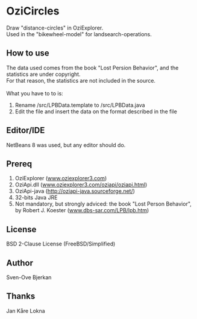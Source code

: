 # OziCircles
Draw "distance-circles" in OziExplorer. <br>
Used in the "bikewheel-model" for landsearch-operations.

## How to use
The data used comes from the book "Lost Persion Behavior", and the statistics are under copyright.<br>
For that reason, the statistics are not included in the source.<br>
<br>
What you have to to is:<br>
1. Rename /src/LPBData.template to /src/LPBData.java<br>
2. Edit the file and insert the data on the format described in the file<br>

## Editor/IDE
NetBeans 8 was used, but any editor should do.

## Prereq
1. OziExplorer (www.oziexplorer3.com)
2. OziApi.dll (www.oziexplorer3.com/oziapi/oziapi.html)
3. OziApi-java (http://oziapi-java.sourceforge.net/)
4. 32-bits Java JRE
5. Not mandatory, but strongly adviced: the book "Lost Person Behavior", by Robert J. Koester (www.dbs-sar.com/LPB/lpb.htm)

## License
BSD 2-Clause License (FreeBSD/Simplified)

## Author
Sven-Ove Bjerkan

## Thanks
Jan Kåre Lokna
